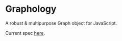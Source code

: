 # Graphology

A robust & multipurpose Graph object for JavaScript.

Current spec [here](https://graphology.github.io).
